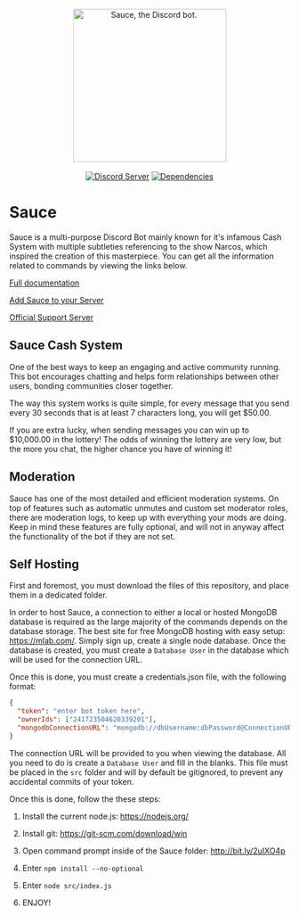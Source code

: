 <div align="center">
     <br/>
     <a href="https://github.com/OKEPlazmA/sauce/"><img src="https://i.imgur.com/MhnGrQp.png" width="275" alt="Sauce, the Discord bot." /></a>
     <br/>
     <br/>
    <a href="https://discord.gg/TDWyfeR"><img src="https://discordapp.com/api/guilds/450093115978678273/embed.png" alt="Discord Server" /></a>
    <a href="https://david-dm.org/RealBlazeIt/dea"><img src="https://david-dm.org/RealBlazeIt/dea.svg" alt="Dependencies" /></a>
</div>

# Sauce
Sauce is a multi-purpose Discord Bot mainly known for it's infamous Cash System with multiple subtleties referencing to the show Narcos, which inspired the creation of this masterpiece. You can get all the information related to commands by viewing the links below.

[Full documentation](https://vim2meta.github.io/dea/)

[Add Sauce to your Server](https://discordapp.com/api/oauth2/authorize?client_id=447942787300720660&permissions=8&scope=bot)

[Official Support Server](https://discord.gg/TDWyfeR)
## Sauce Cash System
One of the best ways to keep an engaging and active community running. This bot encourages chatting and helps form relationships between other users, bonding communities closer together.

The way this system works is quite simple, for every message that you send every 30 seconds that is at least 7 characters long, you will get $50.00.

If you are extra lucky, when sending messages you can win up to $10,000.00 in the lottery! The odds of winning the lottery are very low, but the more you chat, the higher chance you have of winning it!
## Moderation
Sauce has one of the most detailed and efficient moderation systems. On top of features such as automatic unmutes and custom set moderator roles, there are moderation logs, to keep up with everything your mods are doing. Keep in mind these features are fully optional, and will not in anyway affect the functionality of the bot if they are not set.
## Self Hosting
First and foremost, you must download the files of this repository, and place them in a dedicated folder.

In order to host Sauce, a connection to either a local or hosted MongoDB database is required as the large majority of the commands depends on the database storage. The best site for free MongoDB hosting with easy setup: https://mlab.com/. Simply sign up, create a single node database. Once the database is created, you must create a `Database User` in the database which will be used for the connection URL.

Once this is done, you must create a credentials.json file, with the following format:
```json
{
  "token": "enter bot token here",
  "ownerIds": ["241723504620339201"],
  "mongodbConnectionURL": "mongodb://dbUsername:dbPassword@ConnectionURL/DatabaseName"
}
```
The connection URL will be provided to you when viewing the database. All you need to do is create a `Database User` and fill in the blanks. This file must be placed in the `src` folder and will by default be gitignored, to prevent any accidental commits of your token.

Once this is done, follow the these steps:

1. Install the current node.js: https://nodejs.org/

2. Install git: https://git-scm.com/download/win
    
3. Open command prompt inside of the Sauce folder: http://bit.ly/2uIXO4p
    
4. Enter `npm install --no-optional`
    
5. Enter `node src/index.js`
    
6. ENJOY!

